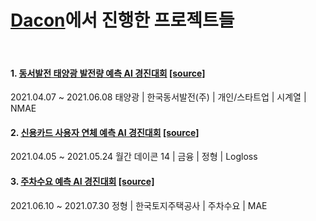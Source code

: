 # [Dacon](https://dacon.io/)에서 진행한 프로젝트들
<br>

#### 1. [동서발전 태양광 발전량 예측 AI 경진대회](https://dacon.io/competitions/official/235720/overview/description) [[source]](https://github.com/LoveDH/dacon-projects/tree/main/%EB%8F%99%EC%84%9C%EB%B0%9C%EC%A0%84_%ED%83%9C%EC%96%91%EA%B4%91_%EB%B0%9C%EC%A0%84%EB%9F%89_%EC%98%88%EC%B8%A1)
2021.04.07 ~ 2021.06.08  태양광 | 한국동서발전(주) | 개인/스타트업 | 시계열 | NMAE

#### 2. [신용카드 사용자 연체 예측 AI 경진대회](https://dacon.io/competitions/official/235713/overview/description) [[source]](https://github.com/LoveDH/dacon-projects/tree/main/%EC%8B%A0%EC%9A%A9%EC%B9%B4%EB%93%9C_%EC%82%AC%EC%9A%A9%EC%9E%90_%EC%97%B0%EC%B2%B4_%EC%98%88%EC%B8%A1)
2021.04.05 ~ 2021.05.24  월간 데이콘 14 | 금융 | 정형 | Logloss

#### 3. [주차수요 예측 AI 경진대회](https://dacon.io/competitions/official/235745/overview/description) [[source]](https://github.com/LoveDH/dacon-projects/tree/main/%EC%A3%BC%EC%B0%A8%EC%88%98%EC%9A%94_%EC%98%88%EC%B8%A1)
2021.06.10 ~ 2021.07.30  정형 | 한국토지주택공사 | 주차수요 | MAE
